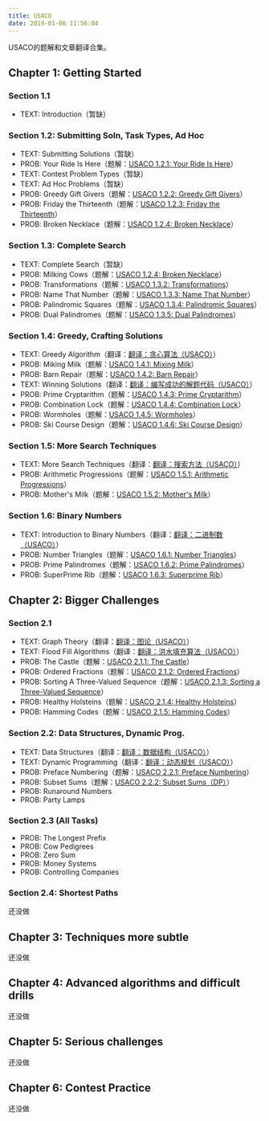 ```yaml
---
title: USACO
date: 2019-01-06 11:56:04
---
```


USACO的题解和文章翻译合集。

## Chapter 1: Getting Started

### Section 1.1

* TEXT: Introduction（暂缺）
  
### Section 1.2: Submitting Soln, Task Types, Ad Hoc

* TEXT: Submitting Solutions（暂缺）
* PROB: Your Ride Is Here（题解：[USACO 1.2.1: Your Ride Is Here](/post/usaco-1-2-1-your-ride-is-here/)）
* TEXT: Contest Problem Types（暂缺）
* TEXT: Ad Hoc Problems（暂缺）
* PROB: Greedy Gift Givers（题解：[USACO 1.2.2: Greedy Gift Givers](/post/usaco-1-2-2-greedy-gift-givers/)）
* PROB: Friday the Thirteenth（题解：[USACO 1.2.3: Friday the Thirteenth](/post/usaco-1-2-3-friday-the-thirteenth/)）
* PROB: Broken Necklace（题解：[USACO 1.2.4: Broken Necklace](/post/usaco-1-2-4-broken-necklace/)）

### Section 1.3: Complete Search

* TEXT: Complete Search（暂缺）
* PROB: Milking Cows（题解：[USACO 1.2.4: Broken Necklace](/post/usaco-1-3-1-milking-cows/)）
* PROB: Transformations（题解：[USACO 1.3.2: Transformations](/post/usaco-1-3-2-transformations/)）
* PROB: Name That Number（题解：[USACO 1.3.3: Name That Number](/post/usaco-1-3-3-name-that-number/)）
* PROB: Palindromic Squares（题解：[USACO 1.3.4: Palindromic Squares](/post/usaco-1-3-4-palindromic-squares/)）
* PROB: Dual Palindromes（题解：[USACO 1.3.5: Dual Palindromes](/post/usaco-1-3-5-dual-palindromes/)）

### Section 1.4: Greedy, Crafting Solutions

* TEXT: Greedy Algorithm（翻译：[翻译：贪心算法（USACO）](/post/greedy-algorithm-usaco-translation/)）
* PROB: Miking Milk（题解：[USACO 1.4.1: Mixing Milk](/post/usaco-1-4-1-mixing-milk/)）
* PROB: Barn Repair（题解：[USACO 1.4.2: Barn Repair](/post/usaco-1-4-2-barn-repair/)）
* TEXT: Winning Solutions（翻译：[翻译：编写成功的解题代码（USACO）](/post/crafting-winning-solutions-usaco-translation/)）
* PROB: Prime Cryptarithm（题解：[USACO 1.4.3: Prime Cryptarithm](/post/usaco-1-4-3-prime-cryptarithm/)）
* PROB: Combination Lock（题解：[USACO 1.4.4: Combination Lock](/post/usaco-1-4-4-combination-lock/)）
* PROB: Wormholes（题解：[USACO 1.4.5: Wormholes](/post/usaco-1-4-5-wormholes/)）
* PROB: Ski Course Design（题解：[USACO 1.4.6: Ski Course Design](/post/usaco-1-4-6-ski-course-design/)）

### Section 1.5: More Search Techniques

* TEXT: More Search Techniques（翻译：[翻译：搜索方法（USACO）](/post/search-techniques-usaco-translation/)）
* PROB: Arithmetic Progressions（题解：[USACO 1.5.1: Arithmetic Progressions](/post/usaco-1-5-1-arithmetic-progressions/)）
* PROB: Mother's Milk（题解：[USACO 1.5.2: Mother's Milk](/post/usaco-1-5-2-mother-s-milk/)）

### Section 1.6: Binary Numbers

* TEXT: Introduction to Binary Numbers（翻译：[翻译：二进制数（USACO）](/post/binary-numbers-usaco-translation)）
* PROB: Number Triangles（题解：[USACO 1.6.1: Number Triangles](/post/usaco-1-6-1-number-triangles/)）
* PROB: Prime Palindromes（题解：[USACO 1.6.2: Prime Palindromes](/post/usaco-1-6-2-prime-palindromes/)）
* PROB: SuperPrime Rib（题解：[USACO 1.6.3: Superprime Rib](/post/usaco-1-6-3-superprime-rib/)）

## Chapter 2: Bigger Challenges

### Section 2.1

* TEXT: Graph Theory（翻译：[翻译：图论（USACO）](/post/graph-theory-usaco-translation)）
* TEXT: Flood Fill Algorithms（翻译：[翻译：洪水填充算法（USACO）](/post/flood-fill-algorithms-usaco-translation)）
* PROB: The Castle（题解：[USACO 2.1.1: The Castle](/post/usaco-2-1-1-the-castle)）
* PROB: Ordered Fractions（题解：[USACO 2.1.2: Ordered Fractions](/post/usaco-2-1-2-ordered-fractions)）
* PROB: Sorting A Three-Valued Sequence（题解：[USACO 2.1.3: Sorting a Three-Valued Sequence](/post/usaco-2-1-3-sorting-a-three-valued-sequence)）
* PROB: Healthy Holsteins（题解：[USACO 2.1.4: Healthy Holsteins](/post/usaco-2-1-4-healthy-holsteins)）
* PROB: Hamming Codes（题解：[USACO 2.1.5: Hamming Codes](/post/usaco-2-1-5-hamming-codes)）

### Section 2.2: Data Structures, Dynamic Prog.

* TEXT: Data Structures（翻译：[翻译：数据结构（USACO）](/post/data-structures-usaco-translation)）
* TEXT: Dynamic Programming（翻译：[翻译：动态规划（USACO）](/post/dynamic-programming-usaco-translation)）
* PROB: Preface Numbering（题解：[USACO 2.2.1: Preface Numbering](/post/usaco-2-2-1-preface-numbering)）
* PROB: Subset Sums（题解：[USACO 2.2.2: Subset Sums（DP）](/post/usaco-2-2-2-subset-sums)）
* PROB: Runaround Numbers
* PROB: Party Lamps

### Section 2.3 (All Tasks)

* PROB: The Longest Prefix
* PROB: Cow Pedigrees
* PROB: Zero Sum
* PROB: Money Systems
* PROB: Controlling Companies

### Section 2.4: Shortest Paths

还没做

## Chapter 3: Techniques more subtle

还没做

## Chapter 4: Advanced algorithms and difficult drills

还没做

## Chapter 5: Serious challenges

还没做

## Chapter 6: Contest Practice

还没做